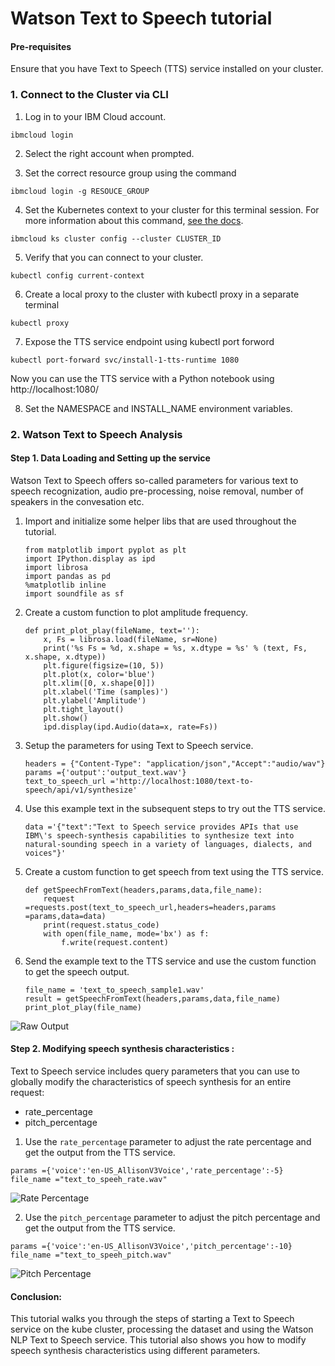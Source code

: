 # Watson Text to Speech tutorial

#### Pre-requisites
Ensure that you have Text to Speech (TTS) service installed on your cluster.

### 1. Connect to the Cluster via CLI
1. Log in to your IBM Cloud account.

`ibmcloud login`

2. Select the right account when prompted.

3. Set the correct resource group using the command

`ibmcloud login -g RESOUCE_GROUP`

4. Set the Kubernetes context to your cluster for this terminal session. For more information about this command, [see the docs](https://cloud.ibm.com/docs/containers?topic=containers-cli-plugin-kubernetes-service-cli#cs_cluster_config).

`ibmcloud ks cluster config --cluster CLUSTER_ID`

5. Verify that you can connect to your cluster.

`kubectl config current-context`

6. Create a local proxy to the cluster with kubectl proxy in a separate terminal

`kubectl proxy`

7. Expose the TTS service endpoint using kubectl port forword 

 `kubectl port-forward svc/install-1-tts-runtime 1080`

Now you can use the TTS service with a Python notebook using http://localhost:1080/

8. Set the NAMESPACE and INSTALL_NAME environment variables.

### 2. Watson Text to Speech Analysis

#### Step 1. Data Loading and Setting up the service
Watson Text to Speech offers so-called parameters for various text to speech recognization, audio pre-processing, noise removal, number of speakers in the convesation etc.

1. Import and initialize some helper libs that are used throughout the tutorial.

    ```
    from matplotlib import pyplot as plt
    import IPython.display as ipd
    import librosa
    import pandas as pd
    %matplotlib inline
    import soundfile as sf
    ```

2. Create a custom function to plot amplitude frequency.

    ```
    def print_plot_play(fileName, text=''):
        x, Fs = librosa.load(fileName, sr=None)
        print('%s Fs = %d, x.shape = %s, x.dtype = %s' % (text, Fs, x.shape, x.dtype))
        plt.figure(figsize=(10, 5))
        plt.plot(x, color='blue')
        plt.xlim([0, x.shape[0]])
        plt.xlabel('Time (samples)')
        plt.ylabel('Amplitude')
        plt.tight_layout()
        plt.show()
        ipd.display(ipd.Audio(data=x, rate=Fs))
    ```

3. Setup the parameters for using Text to Speech service.

    ```
    headers = {"Content-Type": "application/json","Accept":"audio/wav"}
    params ={'output':'output_text.wav'}
    text_to_speech_url ='http://localhost:1080/text-to-speech/api/v1/synthesize'
    ```

4. Use this example text in the subsequent steps to try out the TTS service.

    ```
    data ='{"text":"Text to Speech service provides APIs that use IBM\'s speech-synthesis capabilities to synthesize text into natural-sounding speech in a variety of languages, dialects, and voices"}'
    ```

5. Create a custom function to get speech from text using the TTS service.

    ```
    def getSpeechFromText(headers,params,data,file_name):
        request =requests.post(text_to_speech_url,headers=headers,params =params,data=data)
        print(request.status_code)
        with open(file_name, mode='bx') as f:
            f.write(request.content)
    ```

6. Send the example text to the TTS service and use the custom function to get the speech output.

    ```
    file_name = 'text_to_speech_sample1.wav'
    result = getSpeechFromText(headers,params,data,file_name)
    print_plot_play(file_name)
    ```

![Raw Output](images/raw_output.png)

#### Step 2. Modifying speech synthesis characteristics :

Text to Speech service includes query parameters that you can use to globally modify the characteristics of speech synthesis for an entire request:

- rate_percentage
- pitch_percentage

1. Use the `rate_percentage` parameter to adjust the rate percentage and get the output from the TTS service.

```
params ={'voice':'en-US_AllisonV3Voice','rate_percentage':-5}
file_name ="text_to_speeh_rate.wav"
```

![Rate Percentage](images/rate_percentage.png)

2. Use the `pitch_percentage` parameter to adjust the pitch percentage and get the output from the TTS service.

```
params ={'voice':'en-US_AllisonV3Voice','pitch_percentage':-10}
file_name ="text_to_speeh_pitch.wav"
```

![Pitch Percentage](images/pitch_percentage.png)

#### Conclusion:

This tutorial walks you through the steps of starting a Text to Speech service on the kube cluster, processing the dataset and using the Watson NLP Text to Speech service. This tutorial also shows you how to modify speech synthesis characteristics using different parameters.
